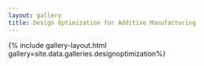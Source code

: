 ```yaml
---
layout: gallery
title: Design Optimization for Additive Manufacturing
---
```


{% include gallery-layout.html gallery=site.data.galleries.designoptimization%}
